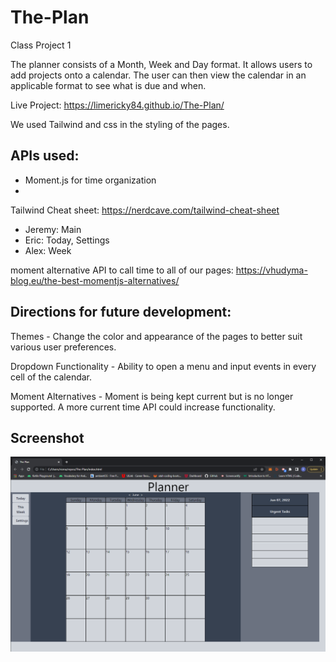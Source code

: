 # The-Plan
Class Project 1

The planner consists of a Month, Week and Day format.  It allows users to add projects onto a calendar.  The user can then view the calendar in an applicable format to see what is due and when.

Live Project: https://limericky84.github.io/The-Plan/

We used Tailwind and css in the styling of the pages.

## APIs used:

* Moment.js for time organization
* 

Tailwind Cheat sheet:
https://nerdcave.com/tailwind-cheat-sheet


* Jeremy: Main
* Eric: Today, Settings
* Alex: Week

moment alternative API to call time to all of our pages: 
https://vhudyma-blog.eu/the-best-momentjs-alternatives/

## Directions for future development:

Themes - Change the color and appearance of the pages to better suit various user preferences.

Dropdown Functionality - Ability to open a menu and input events in every cell of the calendar.

Moment Alternatives - Moment is being kept current but is no longer supported.  A more current time API could increase functionality.

## Screenshot

![img](https://github.com/LimeRicky84/The-Plan/blob/main/assets/media/The%20Plan%20-%20Google%20Chrome%206_7_2022%2012_50_55%20AM.png?raw=true)